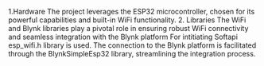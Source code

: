 1.Hardware
The project leverages the ESP32 microcontroller, chosen for its powerful capabilities and built-in WiFi functionality. 
2. Libraries 
The WiFi and Blynk libraries play a pivotal role in ensuring robust WiFi connectivity and seamless integration with the Blynk platform
For intitiating Softapi esp_wifi.h library is used.
The connection to the Blynk platform is facilitated through the BlynkSimpleEsp32 library, streamlining the integration process.

